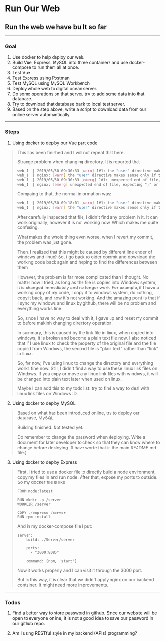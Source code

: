 # Run Our Web

## Run the web we have built so far

---

### Goal

1. Use docker to help deploy our web.
2. Build Vue, Express, MySQL into three containers and use docker-compose to run them all at once.
3. Test Vue
4. Test Express using Postman
5. Test MySQL using MySQL Workbench
6. Deploy whole web to digital ocean server.
7. Do some operations on that server, try to add some data into that database.
8. Try to download that database back to local test server.
9. Based on the step above, write a script to download data from our online server automantically.

---

### Steps

1. Using docker to deploy our Vue part code
>
> This has been finished and I will not repeat that here.
> 
> Strange problem when changing directory. It is reported that
> ```bash
> web_1  | 2019/05/30 09:30:33 [warn] 1#1: the "user" directive makes sense only if the master process runs with super-user privileges, ignored in /etc/nginx/nginx.conf:1
> web_1  | nginx: [warn] the "user" directive makes sense only if the master process runs with super-user privileges, ignored in /etc/nginx/nginx.conf:1
> web_1  | 2019/05/30 09:30:33 [emerg] 1#1: unexpected end of file, expecting ";" or "}" in /etc/nginx/modules-enabled/50-mod-http-image-filter.conf:1
> web_1  | nginx: [emerg] unexpected end of file, expecting ";" or "}" in /etc/nginx/modules-enabled/50-mod-http-image-filter.conf:1
>
> ```
>
> Compaing to that, the normal information was:
> 
> ```bash
> web_1  | 2019/05/30 09:18:01 [warn] 1#1: the "user" directive makes sense only if the master process runs with super-user privileges, ignored in /etc/nginx/nginx.conf:1
> web_1  | nginx: [warn] the "user" directive makes sense only if the master process runs with super-user privileges, ignored in /etc/nginx/nginx.conf:1
> ```
>
> After carefully inspected that file, I didn't find any problem in it. It can work originally, however it is not working now. Which makes me quite confusing.
>
> What makes the whole thing even worse, when I revert my commit, the problem was just gone.
>
> Then, I realized that this might be caused by different line ender of windows and linux? So, I go back to older commit and download the working code back again and hoping to find the differences between them.
>
> However, the problem is far more complicated than I thought. No matter how I tried, as long as the file is copied into Windows system, it is changed immediately and no longer work. For example, if I have a working copy of my code, I copy it to windows system, do nothing, copy it back, and now it's not working. And the amazing point is that if I sync my windows and linux by github, there will be no problem and everything works fine.
> 
> So, since I have no way to deal with it, I gave up and reset my commit to before makinh changing directory operation. 
> 
> In summary, this is caused by the link file in linux, when copied into windows, it is broken and become a plain text file now. I also noticed that if I use linux to check the property of the original file and the file copied from Windows, the second file is "plain text" rather than "link" in linux.
>
> So, for now, I've using linux to change the directory and everything works fine now. Still, I didn't find a way to use these linux link files on Windows. If you copy or move any linux link files with windows, it will be changed into plain text later when used on linux.
>
> Maybe I can add this to my todo list: try to find a way to deal with linux link files on Windows :D.


2. Using docker to deploy MySQL
> 
> Based on what has been introduced online, try to deploy our database, MySQL
> 
> Building finished. Not tested yet. 
> 
> Do remember to change the password when deploying. Write a document for later developer to check so that they can know where to change before deploying. (I have worte that in the main README.md file.)

3. Using docker to deploy Express
>
> First, I tried to use a docker file to directly build a node environment, copy my files in and run node. After that, expose my ports to outside. So my docker file is like
> ```docker
> FROM node:latest
> 
> RUN mkdir -p /server
> WORKDIR /server
> 
> COPY ./express /server
> RUN npm install
> ```
>
> And in my docker-compose file I put:
> 
> ```docker
> server:
>     build: ./Server/server
> 
>     ports:
>       - "3000:8085"
> 
>     command: [npm, 'start']
> ```
>
> Now it works properly and I can visit it through the 3000 port.
> 
> But in this way, it is clear that we didn't apply nginx on our backend container. It might need more improvements.

---

### Todos

1. Find a better way to store password in github. Since our website will be open to everyone online, it is not a good idea to save our password in our github repo.

2. Am I using RESTful style in my backend (APIs) programming?